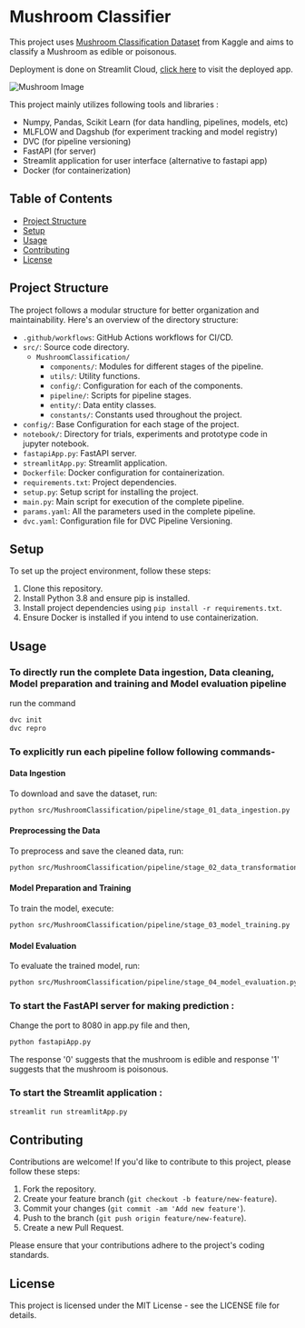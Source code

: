 # Mushroom Classifier

This project uses [Mushroom Classification Dataset](https://www.kaggle.com/datasets/uciml/mushroom-classification) from Kaggle and aims to classify a Mushroom as edible or poisonous.

Deployment is done on Streamlit Cloud, [click here](https://mushroom-classification.streamlit.app/) to visit the deployed app.

![Mushroom Image](https://imgs.search.brave.com/FU44oOE0mC2dOCkKK6kFrPbH85ZCEmAkAVHUHcl9Pzk/rs:fit:860:0:0:0/g:ce/aHR0cHM6Ly9pLnBp/bmltZy5jb20vb3Jp/Z2luYWxzLzA2LzAy/LzU4LzA2MDI1ODQ5/NWNmMTNjM2JhMGJk/Y2E1NDBlY2Y5Mzhm/LmpwZw)

This project mainly utilizes following tools and libraries :

- Numpy, Pandas, Scikit Learn (for data handling, pipelines, models, etc)
- MLFLOW and Dagshub (for experiment tracking and model registry)
- DVC (for pipeline versioning)
- FastAPI (for server)
- Streamlit application for user interface (alternative to fastapi app)
- Docker (for containerization)

## Table of Contents

- [Project Structure](#project-structure)
- [Setup](#setup)
- [Usage](#usage)
- [Contributing](#contributing)
- [License](#license)

## Project Structure

The project follows a modular structure for better organization and maintainability. Here's an overview of the directory structure:

- `.github/workflows`: GitHub Actions workflows for CI/CD.
- `src/`: Source code directory.
  - `MushroomClassification/`
    - `components/`: Modules for different stages of the pipeline.
    - `utils/`: Utility functions.
    - `config/`: Configuration for each of the components.
    - `pipeline/`: Scripts for pipeline stages.
    - `entity/`: Data entity classes.
    - `constants/`: Constants used throughout the project.
- `config/`: Base Configuration for each stage of the project.
- `notebook/`: Directory for trials, experiments and prototype code in jupyter notebook.
- `fastapiApp.py`: FastAPI server.
- `streamlitApp.py`: Streamlit application.
- `Dockerfile`: Docker configuration for containerization.
- `requirements.txt`: Project dependencies.
- `setup.py`: Setup script for installing the project.
- `main.py`: Main script for execution of the complete pipeline.
- `params.yaml`: All the parameters used in the complete pipeline.
- `dvc.yaml`: Configuration file for DVC Pipeline Versioning.

## Setup

To set up the project environment, follow these steps:

1. Clone this repository.
2. Install Python 3.8 and ensure pip is installed.
3. Install project dependencies using `pip install -r requirements.txt`.
4. Ensure Docker is installed if you intend to use containerization.

## Usage

### To directly run the complete Data ingestion, Data cleaning, Model preparation and training and Model evaluation pipeline

run the command

```bash
dvc init
dvc repro
```

### To explicitly run each pipeline follow following commands-

#### Data Ingestion

To download and save the dataset, run:

```bash
python src/MushroomClassification/pipeline/stage_01_data_ingestion.py
```

#### Preprocessing the Data

To preprocess and save the cleaned data, run:

```bash
python src/MushroomClassification/pipeline/stage_02_data_transformation.py
```

#### Model Preparation and Training

To train the model, execute:

```bash
python src/MushroomClassification/pipeline/stage_03_model_training.py
```

#### Model Evaluation

To evaluate the trained model, run:

```bash
python src/MushroomClassification/pipeline/stage_04_model_evaluation.py
```

### To start the FastAPI server for making prediction :

Change the port to 8080 in app.py file and then,

```bash
python fastapiApp.py
```
The response '0' suggests that the mushroom is edible and response '1' suggests that the mushroom is poisonous.

### To start the Streamlit application :

```bash
streamlit run streamlitApp.py
```

## Contributing

Contributions are welcome! If you'd like to contribute to this project, please follow these steps:

1. Fork the repository.
2. Create your feature branch (`git checkout -b feature/new-feature`).
3. Commit your changes (`git commit -am 'Add new feature'`).
4. Push to the branch (`git push origin feature/new-feature`).
5. Create a new Pull Request.

Please ensure that your contributions adhere to the project's coding standards.

## License
This project is licensed under the MIT License - see the LICENSE file for details.
